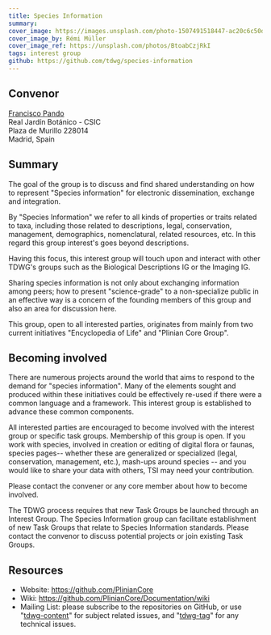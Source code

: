 ```yaml
---
title: Species Information
summary: 
cover_image: https://images.unsplash.com/photo-1507491518447-ac20c6c50dc9
cover_image_by: Rémi Müller
cover_image_ref: https://unsplash.com/photos/BtoabCzjRkI
tags: interest group
github: https://github.com/tdwg/species-information
---
```


<!-- Copied from http://www.tdwg.org/activities/species-information/charter/ -->

## Convenor

[Francisco Pando](mailto:pando@rjb.csic.es)  
Real Jardín Botánico - CSIC  
Plaza de Murillo 228014  
Madrid, Spain

## Summary

The goal of the group is to discuss and find shared understanding on how to represent "Species information" for electronic dissemination, exchange and integration.

By "Species Information" we refer to all kinds of properties or traits related to taxa, including those related to descriptions, legal, conservation, management, demographics, nomenclatural, related resources, etc. In this regard this group interest's goes beyond descriptions.

Having this focus, this interest group will touch upon and interact with other TDWG's groups such as the Biological Descriptions IG or the Imaging IG.

Sharing species information is not only about exchanging information among peers; how to present "science-grade" to a non-specialize public in an effective way is a concern of the founding members of this group and also an area for discussion here. 

This group, open to all interested parties, originates from mainly from two current initiatives "Encyclopedia of Life" and "Plinian Core Group".

## Becoming involved

There are numerous projects around the world that aims to respond to the demand for "species information". Many of the elements sought and produced within these initiatives could be effectively re-used if there were a common language and a framework. This interest group is established to advance these common components. 

All interested parties are encouraged to become involved with the interest group or specific task groups. Membership of this group is open. If you work with species, involved in creation or editing of digital flora or faunas, species pages-- whether these are generalized or specialized (legal, conservation, management, etc.), mash-ups around species -- and you would like to share your data with others, TSI may need your contribution.

Please contact the convener or any core member about how to become involved. 

The TDWG process requires that new Task Groups be launched through an Interest Group. The Species Information group can facilitate establishment of new Task Groups that relate to Species Information standards. Please contact the convenor to discuss potential projects or join existing Task Groups.

## Resources

* Website: <https://github.com/PlinianCore>
* Wiki: <https://github.com/PlinianCore/Documentation/wiki>
* Mailing List: please subscribe to the repositories on GitHub, or use "[tdwg-content](http://lists.tdwg.org/mailman/listinfo/tdwg-content)" for subject related issues, and "[tdwg-tag](http://lists.tdwg.org/mailman/listinfo/tdwg-tag)" for any technical issues.
